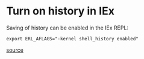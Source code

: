 # Turn on history in IEx

Saving of history can be enabled in the IEx REPL:

```shell
export ERL_AFLAGS="-kernel shell_history enabled"
```

[source](https://stackoverflow.com/questions/45405070/how-do-i-save-iex-history)
